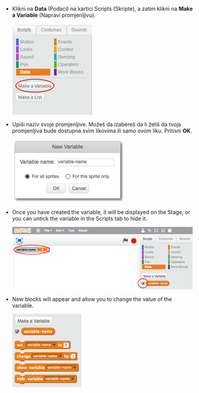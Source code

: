 + Klikni na **Data** (Podaci) na kartici Scripts (Skripte), a zatim klikni na **Make a Variable** (Napravi promjenljivu).
    
    ![Data blocks](images/data-blocks.png)

+ Upiši naziv svoje promjenljive. Možeš da izabereš da li želiš da tvoja promjenljiva bude dostupna svim likovima ili samo ovom liku. Pritisni **OK**.
    
    ![Create variable](images/create-variable.png)

+ Once you have created the variable, it will be displayed on the Stage, or you can untick the variable in the Scripts tab to hide it.
    
    ![Variable blocks](images/variable-show.png)

+ New blocks will appear and allow you to change the value of the variable.
    
    ![Variable blocks](images/variable-blocks.png)
